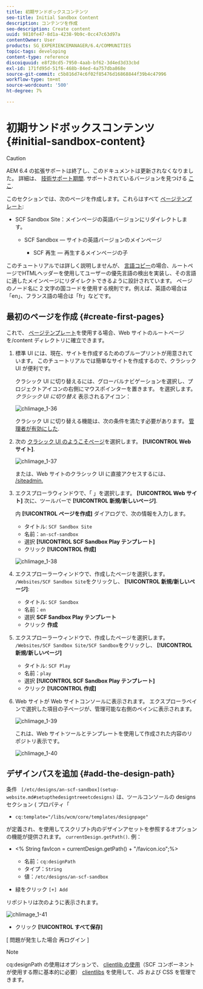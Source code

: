 ```yaml
---
title: 初期サンドボックスコンテンツ
seo-title: Initial Sandbox Content
description: コンテンツを作成
seo-description: Create content
uuid: 9810fe47-8d1a-4238-9b9c-0cc47c63d97a
contentOwner: User
products: SG_EXPERIENCEMANAGER/6.4/COMMUNITIES
topic-tags: developing
content-type: reference
discoiquuid: e8f28cd5-7950-4aab-bf62-3d4ed3d33cbd
exl-id: 171fd95d-51f6-468b-84ed-4a757dba868e
source-git-commit: c5b816d74c6f02f85476d16868844f39b4c47996
workflow-type: tm+mt
source-wordcount: '500'
ht-degree: 7%

---
```


# 初期サンドボックスコンテンツ {#initial-sandbox-content}

>[!CAUTION]
>
>AEM 6.4 の拡張サポートは終了し、このドキュメントは更新されなくなりました。 詳細は、 [技術サポート期間](https://helpx.adobe.com/jp/support/programs/eol-matrix.html). サポートされているバージョンを見つける [ここ](https://experienceleague.adobe.com/docs/?lang=ja).

このセクションでは、次のページを作成します。これらはすべて [ページテンプレート](initial-app.md#createthepagetemplate):

* SCF Sandbox Site：メインページの英語バージョンにリダイレクトします。

   * SCF Sandbox — サイトの英語バージョンのメインページ

      * SCF 再生 — 再生するメインページの子

このチュートリアルでは詳しく説明しませんが、 [言語コピー](../../help/sites-administering/tc-prep.md)の場合、ルートページでHTMLヘッダーを使用してユーザーの優先言語の検出を実装し、その言語に適したメインページにリダイレクトできるように設計されています。 ページのノード名に 2 文字の国コードを使用する規則です。例えば、英語の場合は「en」、フランス語の場合は「fr」などです。

## 最初のページを作成 {#create-first-pages}

これで、 [ページテンプレート](initial-app.md#createthepagetemplate)を使用する場合、Web サイトのルートページを/content ディレクトリに確立できます。

1. 標準 UI には、現在、サイトを作成するためのブループリントが用意されています。 このチュートリアルでは簡単なサイトを作成するので、クラシック UI が便利です。

   クラシック UI に切り替えるには、グローバルナビゲーションを選択し、プロジェクトアイコンの右側にマウスポインターを置きます。 を選択します。 *クラシック UI に切り替え* 表示されるアイコン：

   ![chlimage_1-36](assets/chlimage_1-36.png)

   クラシック UI に切り替える機能は、次の条件を満たす必要があります。 [管理者が有効にした](../../help/sites-administering/enable-classic-ui.md).

1. 次の [クラシック UI のようこそページ](http://localhost:4502/welcome.html)を選択します。 **[!UICONTROL Web サイト]**.

   ![chlimage_1-37](assets/chlimage_1-37.png)

   または、Web サイトのクラシック UI に直接アクセスするには、 [/siteadmin.](http://localhost:4502/siteadmin)

1. エクスプローラウィンドウで、「 」を選択します。 **[!UICONTROL Web サイト]** 次に、ツールバーで **[!UICONTROL 新規/新しいページ]**.

   内 **[!UICONTROL ページを作成]** ダイアログで、次の情報を入力します。

   * タイトル: `SCF Sandbox Site`
   * 名前：`an-scf-sandbox`
   * 選択 **[!UICONTROL SCF Sandbox Play テンプレート]**
   * クリック **[!UICONTROL 作成]**

   ![chlimage_1-38](assets/chlimage_1-38.png)

1. エクスプローラーウィンドウで、作成したページを選択します。 `/Websites/SCF Sandbox Site`をクリックし、 **[!UICONTROL 新規/新しいページ]**:

   * タイトル: `SCF Sandbox`
   * 名前：`en`
   * 選択 **SCF Sandbox Play テンプレート**
   * クリック **作成**

1. エクスプローラーウィンドウで、作成したページを選択します。 `/Websites/SCF Sandbox Site/SCF Sandbox`をクリックし、 **[!UICONTROL 新規/新しいページ]**

   * タイトル: `SCF Play`
   * 名前：`play`
   * 選択 **[!UICONTROL SCF Sandbox Play テンプレート]**
   * クリック **[!UICONTROL 作成]**

1. Web サイトが Web サイトコンソールに表示されます。 エクスプローラペインで選択した項目の子ページが、管理可能な右側のペインに表示されます。

   ![chlimage_1-39](assets/chlimage_1-39.png)

   これは、Web サイトツールとテンプレートを使用して作成された内容のリポジトリ表示です。

   ![chlimage_1-40](assets/chlimage_1-40.png)

## デザインパスを追加 {#add-the-design-path}

条件 ` [/etc/designs/an-scf-sandbox](setup-website.md#setupthedesigntreeetcdesigns)` は、ツールコンソールの designs セクション ( プロパティ「

* `cq:template="/libs/wcm/core/templates/designpage"`

が定義され、を使用してスクリプト内のデザインアセットを参照するオプションの機能が提供されます。 `currentDesign.getPath()`. 例：

* &lt;% String favIcon = currentDesign.getPath() + &quot;/favicon.ico&quot;;%>


   * 名前：`cq:designPath`
   * タイプ：`String`
   * 値：`/etc/designs/an-scf-sandbox`

* 緑をクリック `[+] Add`

リポジトリは次のように表示されます。

![chlimage_1-41](assets/chlimage_1-41.png)

* クリック **[!UICONTROL すべて保存]**

[ 問題が発生した場合 再ログイン ]

>[!NOTE]
>
>cq:designPath の使用はオプションで、 [clientlib の使用](develop-app.md#includeclientlibsintemplate)（SCF コンポーネントが使用する際に基本的に必要） [clientlibs](client-customize.md#clientlibs-for-scf) を使用して、JS および CSS を管理できます。

